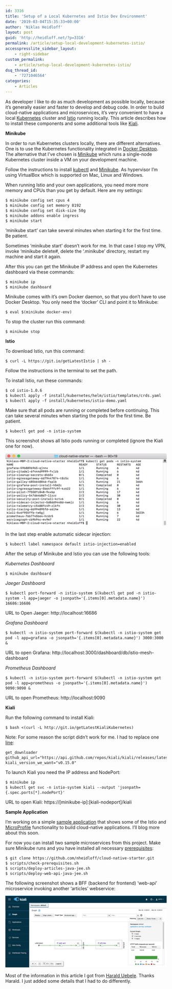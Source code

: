 ```yaml
---
id: 3316
title: 'Setup of a Local Kubernetes and Istio Dev Environment'
date: '2019-03-04T15:35:33+00:00'
author: 'Niklas Heidloff'
layout: post
guid: 'http://heidloff.net/?p=3316'
permalink: /article/setup-local-development-kubernetes-istio/
accesspresslite_sidebar_layout:
    - right-sidebar
custom_permalink:
    - article/setup-local-development-kubernetes-istio/
dsq_thread_id:
    - '7271046564'
categories:
    - Articles
---
```


As developer I like to do as much development as possible locally, because it’s generally easier and faster to develop and debug code. In order to build cloud-native applications and microservices, it’s very convenient to have a local [Kubernetes](https://kubernetes.io/) cluster and [Istio](https://istio.io/) running locally. This article describes how to install these components and some additional tools like [Kiali](https://www.kiali.io/).

**Minikube**

In order to run Kubernetes clusters locally, there are different alternatives. One is to use the Kubernetes functionality integrated in [Docker Desktop](https://blog.docker.com/2018/07/kubernetes-is-now-available-in-docker-desktop-stable-channel/). The alternative that I’ve chosen is [Minikube](https://kubernetes.io/docs/setup/minikube/) which runs a single-node Kubernetes cluster inside a VM on your development machine.

Follow the instructions to install [kubectl](https://kubernetes.io/docs/tasks/tools/install-kubectl/) and [Minikube](https://kubernetes.io/docs/tasks/tools/install-minikube/). As hypervisor I’m using VirtualBox which is supported on Mac, Linux and Windows.

When running Istio and your own applications, you need more more memory and CPUs than you get by default. Here are my settings:

```
$ minikube config set cpus 4
$ minikube config set memory 8192
$ minikube config set disk-size 50g
$ minikube addons enable ingress 
$ minikube start
```

‘minikube start’ can take several minutes when starting it for the first time. Be patient.

Sometimes ‘minikube start’ doesn’t work for me. In that case I stop my VPN, invoke ‘minikube delete#, delete the ‘.minikube’ directory, restart my machine and start it again.

After this you can get the Minikube IP address and open the Kubernetes dashboard via these commands:

```
$ minikube ip
$ minikube dashboard
```

Minikube comes with it’s own Docker daemon, so that you don’t have to use Docker Desktop. You only need the ‘docker’ CLI and point it to Minikube:

```
$ eval $(minikube docker-env)
```

To stop the cluster run this command:

```
$ minikube stop
```

**Istio**

To download Istio, run this command:

```
$ curl -L https://git.io/getLatestIstio | sh -
```

Follow the instructions in the terminal to set the path.

To install Istio, run these commands:

```
$ cd istio-1.0.6
$ kubectl apply -f install/kubernetes/helm/istio/templates/crds.yaml
$ kubectl apply -f install/kubernetes/istio-demo.yaml
```

Make sure that all pods are running or completed before continuing. This can take several minutes when starting the pods for the first time. Be patient.

```
$ kubectl get pod -n istio-system
```

This screenshot shows all Istio pods running or completed (ignore the Kiali one for now).

[![image](/assets/img/2019/03/setup-loca-id-kubernetes-1.png)](/assets/img/2019/03/setup-loca-id-kubernetes-1.png)

In the last step enable automatic sidecar injection:

```
$ kubectl label namespace default istio-injection=enabled
```

After the setup of Minikube and Istio you can use the following tools:

*Kubernetes Dashboard*

```
$ minikube dashboard
```

*Jaeger Dashboard*

```
$ kubectl port-forward -n istio-system $(kubectl get pod -n istio-system -l app=jaeger -o jsonpath='{.items[0].metadata.name}') 16686:16686
```

URL to Open Jaeger: http://localhost:16686

*Grafana Dashboard*

```
$ kubectl -n istio-system port-forward $(kubectl -n istio-system get pod -l app=grafana -o jsonpath='{.items[0].metadata.name}') 3000:3000 &
```

URL to open Grafana: http://localhost:3000/dashboard/db/istio-mesh-dashboard

*Prometheus Dashboard*

```
$ kubectl -n istio-system port-forward $(kubectl -n istio-system get pod -l app=prometheus -o jsonpath='{.items[0].metadata.name}') 9090:9090 &
```

URL to open Prometheus: http://localhost:9090

**Kiali**

Run the following command to install Kiali:

```
$ bash <(curl -L http://git.io/getLatestKialiKubernetes)
```

Note: For some reason the script didn’t work for me. I had to replace one [line](https://github.com/kiali/kiali/blob/master/deploy/kubernetes/deploy-kiali-to-kubernetes.sh#L172):

```
get_downloader
github_api_url="https://api.github.com/repos/kiali/kiali/releases/latest"
kiali_version_we_want="v0.15.0"
```

To launch Kiali you need the IP address and NodePort:

```
$ minikube ip
$ kubectl get svc -n istio-system kiali --output 'jsonpath={.spec.ports[*].nodePort}'
```

URL to open Kiali: https://\[minikube-ip\]:\[kiali-nodeport\]/kiali

**Sample Application**

I’m working on a simple [sample application](https://github.com/nheidloff/cloud-native-starter) that shows some of the Istio and [MicroProfile](https://microprofile.io/) functionality to build cloud-native applications. I’ll blog more about this soon.

For now you can install two sample microservices from this project. Make sure Minikube runs and you have installed all necessary [prerequisites](https://github.com/nheidloff/cloud-native-starter/blob/master/scripts/check-prerequisites.sh#L13-L21):

```
$ git clone https://github.com/nheidloff/cloud-native-starter.git
$ scripts/check-prerequisites.sh
$ scripts/deploy-articles-java-jee.sh
$ scripts/deploy-web-api-java-jee.sh
```

The following screenshot shows a BFF (backend for frontend) ‘web-api’ microservice invoking another ‘articles’ webservice:

[![image](/assets/img/2019/03/setup-loca-id-kubernetes-2.png)](/assets/img/2019/03/setup-loca-id-kubernetes-2.png)

Most of the information in this article I got from [Harald Uebele](https://haralduebele.blog/2019/02/22/install-istio-and-kiali-on-ibm-cloud-or-minikube/). Thanks Harald. I just added some details that I had to do differently.